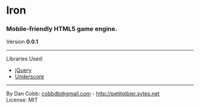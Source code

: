 # Iron
### Mobile-friendly HTML5 game engine.
Version **0.0.1**

---
Libraries Used:

* [jQuery](http://www.jquery.com)
* [Underscore](http://underscorejs.org/)

---
By Dan Cobb: <cobbdb@gmail.com> - http://petitgibier.sytes.net  
License: MIT